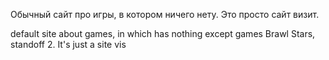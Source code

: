 Обычный сайт про игры, в котором ничего нету. Это просто сайт визит.

default site about games, in which has nothing except games Brawl Stars, standoff 2. It's just a site vis
